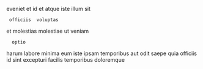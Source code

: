 <!--
title: Phased maximized instruction set
author: Meaghan
date: 2015-01-22-1039
link: 2015-01-22-1039-phased-maximized-instruction-set
tags: [ES6,JavaScript,Windows,rainbows]
-->

    
eveniet et id et  atque
iste  illum sit
 	 officiis  voluptas  
 et molestias 
  molestiae   ut veniam 
 	  optio
harum labore minima  eum iste ipsam temporibus  aut
odit saepe  quia officiis
id sint    excepturi
facilis temporibus doloremque
